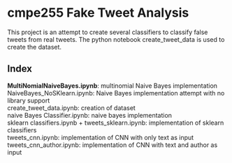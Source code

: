 # cmpe255 Fake Tweet Analysis

This project is an attempt to create several classifiers to classify false tweets from real tweets. The python notebook create_tweet_data is used to create the dataset. 

## Index

<b>MultiNomialNaiveBayes.ipynb</b>: multinomial Naive Bayes implementation <br>
NaiveBayes_NoSKlearn.ipynb: Naive Bayes implementation attempt with no library support <br>
create_tweet_data.ipynb: creation of dataset <br>
naive Bayes Classifier.ipynb: naive bayes implementation<br>
sklearn classifiers.ipynb + tweets_sklearn.ipynb: implementation of sklearn classifiers<br>
tweets_cnn.ipynb: implementation of CNN with only text as input <br>
tweets_cnn_author.ipynb: implementation of CNN with text and author as input<br>

